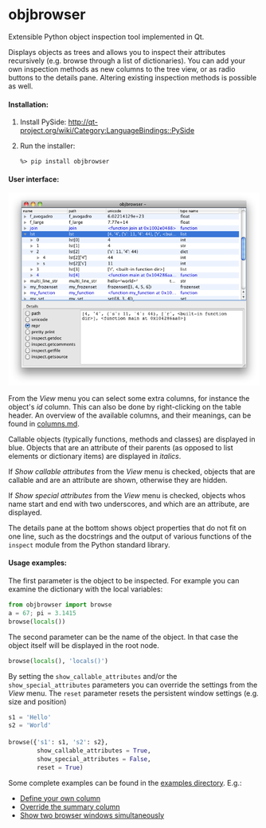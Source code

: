 objbrowser
==========

Extensible Python object inspection tool implemented in Qt.

Displays objects as trees and allows you to inspect their attributes
recursively (e.g. browse through a list of dictionaries). You can add 
your own inspection methods as new columns to the tree view, or as radio buttons
to the details pane. Altering existing inspection methods is possible as well.


#### Installation:

1.	Install PySide:
	http://qt-project.org/wiki/Category:LanguageBindings::PySide
	
2.	Run the installer:

		%> pip install objbrowser
		

#### User interface:

![objbrowser screen shot](screen_shot.png)


From the _View_ menu you can select some extra columns, for instance the 
object's _id_ column. This can also be done by right-clicking on the table
header. An overview of the available columns, and their meanings, can be
found in [columns.md](columns.md).

Callable objects (typically functions, methods and classes) are displayed
in blue. Objects that are an attribute of their parents (as opposed to list
elements or dictionary items) are displayed in _italics_.

If _Show callable attributes_ from the _View_ menu is checked, objects
that are callable and are an attribute are shown, otherwise they are hidden.

If _Show special attributes_ from the _View_ menu is checked, objects
whos name start and end with two underscores, and which are an attribute,
are displayed.

The details pane at the bottom shows object properties that do not fit
on one line, such as the docstrings and the output of various functions 
of the `inspect` module from the Python standard library.


#### Usage examples:

The first parameter is the object to be inspected. For example you can 
examine the dictionary with the local variables:

```Python
from objbrowser import browse
a = 67; pi = 3.1415 
browse(locals())
```

The second parameter can be the name of the object. In that case the object
itself will be displayed in the root node.

```Python
browse(locals(), 'locals()')
```

By setting the `show_callable_attributes` and/or the `show_special_attributes`
parameters you can override the settings from the _View_ menu. The `reset`
parameter resets the persistent window settings (e.g. size and position)

```Python
s1 = 'Hello'
s2 = 'World'

browse({'s1': s1, 's2': s2}, 
        show_callable_attributes = True,
        show_special_attributes = False, 
        reset = True)
```

Some complete examples can be found in the [examples directory](examples). E.g.:

* [Define your own column](examples/simple_add_column.py)
* [Override the summary column](examples/override_summary.py)
* [Show two browser windows simultaneously](examples/modules.py)
